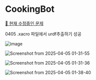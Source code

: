# CookingBot


[🔗 현재 수정중인 문제](https://github.com/iui-whgi/CookingBot/blob/main/URDF/Problem.md)

0405 
.xacro 파일에서 urdf추출하기 성공

![image](https://github.com/user-attachments/assets/7fbbbb7a-5edb-459a-bed4-3cd5b304c0a6)

![Screenshot from 2025-04-05 01-31-55](https://github.com/user-attachments/assets/992026a6-3fb8-4b4b-bb2c-861327da45ee)

![Screenshot from 2025-04-05 01-31-36](https://github.com/user-attachments/assets/abe7eaa8-8c96-4f4d-8e32-c5a8e5f4feee)

![Screenshot from 2025-04-05 01-38-40](https://github.com/user-attachments/assets/9a03bef4-fee0-4242-bdff-a45a8a9ce2c7)
